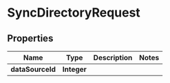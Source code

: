 

# SyncDirectoryRequest


## Properties

| Name | Type | Description | Notes |
|------------ | ------------- | ------------- | -------------|
|**dataSourceId** | **Integer** |  |  |



